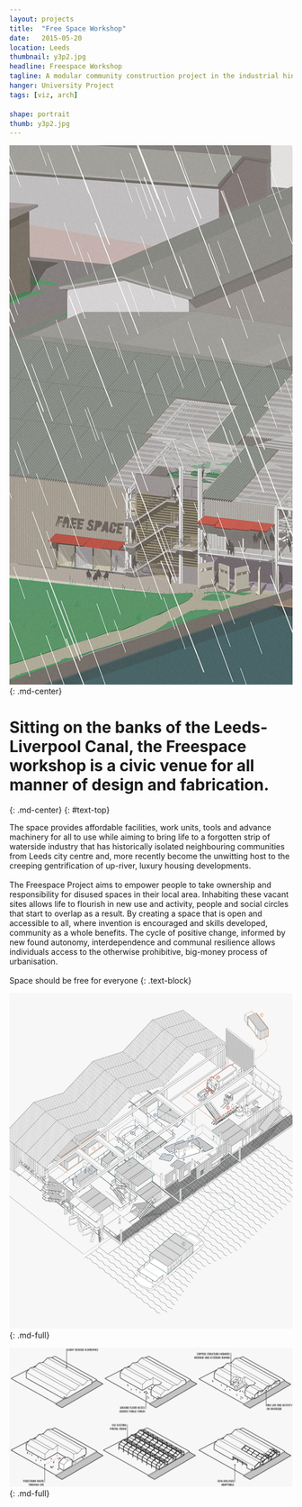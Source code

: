 ```yaml
---
layout: projects
title:  "Free Space Workshop"
date:   2015-05-20
location: Leeds
thumbnail: y3p2.jpg
headline: Freespace Workshop
tagline: A modular community construction project in the industrial hinterlands of Leeds
hanger: University Project
tags: [viz, arch]

shape: portrait
thumb: y3p2.jpg
---
```


![alt text](/assets/imgs/projects/y3p2-rain_600.jpg)
{: .md-center}

# Sitting on the banks of the Leeds-Liverpool Canal, the Freespace workshop is a civic venue for all manner of design and fabrication.
{: .md-center}
{: #text-top}

The space provides affordable facilities, work units, tools and advance machinery for all to use while aiming to bring life to a forgotten strip of waterside industry that has historically isolated neighbouring communities from Leeds city centre and, more recently become the unwitting host to the creeping gentrification of up-river, luxury housing developments.  
&nbsp;  
The Freespace Project aims to empower people to take ownership and responsibility for disused spaces in their local area. Inhabiting these vacant sites allows life to flourish in new use and activity, people and social circles that start to overlap as a result. By creating a space that is open and accessible to all, where invention is encouraged and skills developed, community as a whole benefits. The cycle of positive change, informed by new found autonomy, interdependence and communal resilience allows individuals access to the otherwise prohibitive, big-money process of urbanisation.  
&nbsp;  
Space should be free for everyone
{: .text-block}

![alt text](/assets/imgs/projects/y3p2-stages_1200.png)
{: .md-full}

![alt text](/assets/imgs/projects/y3p2-diagrams_1200.png)
{: .md-full}
